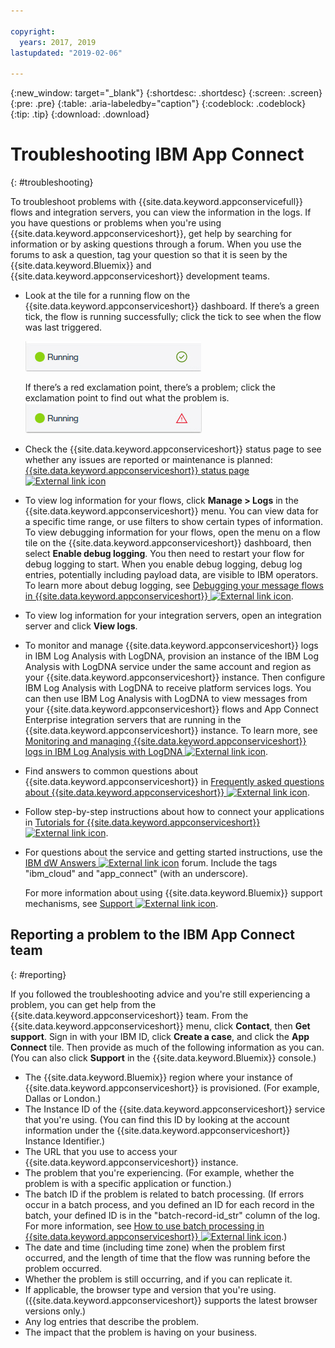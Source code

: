 ```yaml
---

copyright:
  years: 2017, 2019
lastupdated: "2019-02-06"

---
```


{:new_window: target="_blank"}
{:shortdesc: .shortdesc}
{:screen: .screen}
{:pre: .pre}
{:table: .aria-labeledby="caption"}
{:codeblock: .codeblock}
{:tip: .tip} 
{:download: .download}


# Troubleshooting IBM App Connect
{: #troubleshooting}

To troubleshoot problems with {{site.data.keyword.appconservicefull}} flows and integration servers, you can view the information in the logs. If you have questions or problems when you're using {{site.data.keyword.appconserviceshort}}, get help by searching for information or by asking questions through a forum. When you use the forums to ask a question, tag your question so that it is seen by the {{site.data.keyword.Bluemix}} and {{site.data.keyword.appconserviceshort}} development teams.

-   Look at the tile for a running flow on the {{site.data.keyword.appconserviceshort}} dashboard. If there’s a green tick, the flow is running successfully; click the tick to see when the flow was last triggered.

    ![Screen capture that shows that a flow is running successfully](/images/SuccessfulFlow.jpg)

    If there’s a red exclamation point, there’s a problem; click the exclamation point to find out what the problem is. ![Screen capture that shows that a flow has a problem](/images/ErroredFlow.jpg)

-   Check the {{site.data.keyword.appconserviceshort}} status page to see whether any issues are reported or maintenance is planned: [{{site.data.keyword.appconserviceshort}} status page ![External link icon](../../icons/launch-glyph.svg "External link icon")](https://developer.ibm.com/integration/docs/app-connect/app-connect-status/)
-   To view log information for your flows, click **Manage > Logs** in the {{site.data.keyword.appconserviceshort}} menu. You can view data for a specific time range, or use filters to show certain types of information. To view debugging information for your flows, open the menu on a flow tile on the {{site.data.keyword.appconserviceshort}} dashboard, then select **Enable debug logging**.  You then need to restart your flow for debug logging to start.  When you enable debug logging, debug log entries, potentially including payload data, are visible to IBM operators. To learn more about debug logging, see [Debugging your message flows in {{site.data.keyword.appconserviceshort}} ![External link icon](../../icons/launch-glyph.svg "External link icon")](https://developer.ibm.com/integration/docs/app-connect/tutorials-for-ibm-app-connect/debugging-message-flows-ibm-app-connect/).  
-   To view log information for your integration servers, open an integration server and click **View logs**.  
-   To monitor and manage {{site.data.keyword.appconserviceshort}} logs in IBM Log Analysis with LogDNA, provision an instance of the IBM Log Analysis with LogDNA service under the same account and region as your {{site.data.keyword.appconserviceshort}} instance. Then configure IBM Log Analysis with LogDNA to receive platform services logs. You can then use IBM Log Analysis with LogDNA to view messages from your {{site.data.keyword.appconserviceshort}} flows and App Connect Enterprise integration servers that are running in the {{site.data.keyword.appconserviceshort}} instance. To learn more, see [Monitoring and managing {{site.data.keyword.appconserviceshort}} logs in IBM Log Analysis with LogDNA ![External link icon](../../icons/launch-glyph.svg "External link icon")](https://developer.ibm.com/integration/docs/app-connect/troubleshooting/monitoring-and-managing-app-connect-logs-in-logdna/).
-   Find answers to common questions about {{site.data.keyword.appconserviceshort}} in [Frequently asked questions about {{site.data.keyword.appconserviceshort}} ![External link icon](../../icons/launch-glyph.svg "External link icon")](https://developer.ibm.com/integration/docs/app-connect/faq/).
-   Follow step-by-step instructions about how to connect your applications in [Tutorials for {{site.data.keyword.appconserviceshort}} ![External link icon](../../icons/launch-glyph.svg "External link icon")](https://developer.ibm.com/integration/docs/app-connect/tutorials-for-ibm-app-connect/).
-   For questions about the service and getting started instructions, use the [IBM dW Answers ![External link icon](../../icons/launch-glyph.svg "External link icon")](https://developer.ibm.com/answers/topics/app_connect) forum. Include the tags "ibm_cloud" and "app_connect" (with an underscore).

    For more information about using {{site.data.keyword.Bluemix}} support mechanisms, see [Support ![External link icon](../../icons/launch-glyph.svg "External link icon")](https://cloud.ibm.com/unifiedsupport/supportcenter).

## Reporting a problem to the IBM App Connect team
{: #reporting}

If you followed the troubleshooting advice and you're still experiencing a problem, you can get help from the   {{site.data.keyword.appconserviceshort}} team.  From the {{site.data.keyword.appconserviceshort}} menu, click **Contact**, then **Get support**.  Sign in with your IBM ID, click **Create a case**, and click the **App Connect** tile.  Then provide as much of the following information as you can. (You can also click **Support** in the {{site.data.keyword.Bluemix}} console.)

* The {{site.data.keyword.Bluemix}} region where your instance of {{site.data.keyword.appconserviceshort}} is provisioned. (For example, Dallas or London.)
* The Instance ID of the {{site.data.keyword.appconserviceshort}} service that you're using. (You can find this ID by looking at the account information under the {{site.data.keyword.appconserviceshort}} Instance Identifier.)
* The URL that you use to access your {{site.data.keyword.appconserviceshort}} instance.
* The problem that you're experiencing. (For example, whether the problem is with a specific application or function.)
* The batch ID if the problem is related to batch processing. (If errors occur in a batch process, and you defined an ID for each record in the batch, your defined ID is in the "batch-record-id_str" column of the log. For more information, see [How to use batch processing in {{site.data.keyword.appconserviceshort}} ![External link icon](../../icons/launch-glyph.svg "External link icon")](https://developer.ibm.com/integration/docs/app-connect/toolbox-utilities/how-to-use-batch-processing-in-ibm-app-connect/).)
* The date and time (including time zone) when the problem first occurred, and the length of time that the flow was running before the problem occurred.
* Whether the problem is still occurring, and if you can replicate it.
* If applicable, the browser type and version that you're using. ({{site.data.keyword.appconserviceshort}} supports the latest browser versions only.)
* Any log entries that describe the problem.
* The impact that the problem is having on your business.
